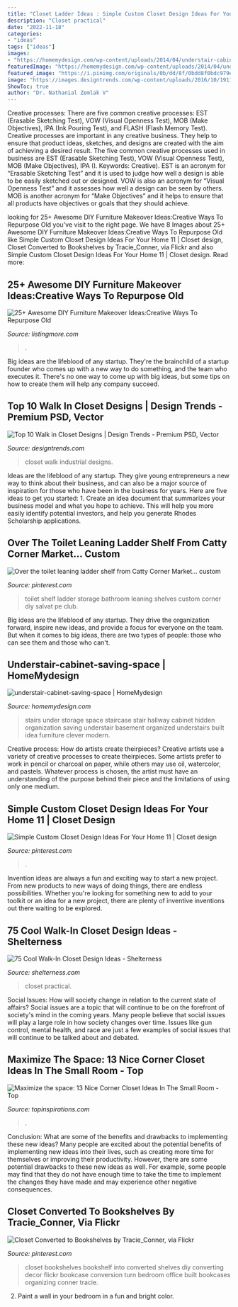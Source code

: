 ```yaml
---
title: "Closet Ladder Ideas : Simple Custom Closet Design Ideas For Your Home 11"
description: "Closet practical"
date: "2022-11-18"
categories:
- "ideas"
tags: ["ideas"]
images:
- "https://homemydesign.com/wp-content/uploads/2014/04/understair-cabinet-saving-space.jpg"
featuredImage: "https://homemydesign.com/wp-content/uploads/2014/04/understair-cabinet-saving-space.jpg"
featured_image: "https://i.pinimg.com/originals/0b/dd/8f/0bdd8f0bdc979edea3f0dd7026a5783f.jpg"
image: "https://images.designtrends.com/wp-content/uploads/2016/10/19113754/Industrial-Walk-in-Closet.jpg"
ShowToc: true
author: "Dr. Nathanial Zemlak V"
---
```



Creative processes: There are five common creative processes: EST (Erasable Sketching Test), VOW (Visual Openness Test), MOB (Make Objectives), IPA (Ink Pouring Test), and FLASH (Flash Memory Test).
Creative processes are important in any creative business. They help to ensure that product ideas, sketches, and designs are created with the aim of achieving a desired result. The five common creative processes used in business are EST (Erasable Sketching Test), VOW (Visual Openness Test), MOB (Make Objectives), IPA (I. Keywords: Creative).
 EST is an acronym for “Erasable Sketching Test” and it is used to judge how well a design is able to be easily sketched out or designed. VOW is also an acronym for “Visual Openness Test” and it assesses how well a design can be seen by others. MOB is another acronym for “Make Objectives” and it helps to ensure that all products have objectives or goals that they should achieve.

	

		
looking for 25+ Awesome DIY Furniture Makeover Ideas:Creative Ways To Repurpose Old you've visit to the right page. We have 8 Images about 25+ Awesome DIY Furniture Makeover Ideas:Creative Ways To Repurpose Old like Simple Custom Closet Design Ideas For Your Home 11 | Closet design, Closet Converted to Bookshelves by Tracie_Conner, via Flickr and also Simple Custom Closet Design Ideas For Your Home 11 | Closet design. Read more:
		
    
## 25+ Awesome DIY Furniture Makeover Ideas:Creative Ways To Repurpose Old

<img loading=lazy src="https://listingmore.com/wp-content/uploads/2017/06/diy-furniture-makeovers/18-diy-old-funiture-makeover-ideas-and-tutorials.jpg" onerror="this.onerror=null;this.src='https://tse1.mm.bing.net/th?id=OIP.zxP2OGlqaB57_lRT2MbjywHaV4&amp;pid=15.1';" alt="25+ Awesome DIY Furniture Makeover Ideas:Creative Ways To Repurpose Old">

_Source: listingmore.com_

>. 

	

Big ideas are the lifeblood of any startup. They're the brainchild of a startup founder who comes up with a new way to do something, and the team who executes it. There's no one way to come up with big ideas, but some tips on how to create them will help any company succeed.

    
## Top 10 Walk In Closet Designs | Design Trends - Premium PSD, Vector

<img loading=lazy src="https://images.designtrends.com/wp-content/uploads/2016/10/19113754/Industrial-Walk-in-Closet.jpg" onerror="this.onerror=null;this.src='https://tse3.mm.bing.net/th?id=OIP.3bWCrzZLwORMociIW0KRRQHaDt&amp;pid=15.1';" alt="Top 10 Walk in Closet Designs | Design Trends - Premium PSD, Vector">

_Source: designtrends.com_

>closet walk industrial designs. 

	

Ideas are the lifeblood of any startup. They give young entrepreneurs a new way to think about their business, and can also be a major source of inspiration for those who have been in the business for years. Here are five ideas to get you started: 1. Create an idea document that summarizes your business model and what you hope to achieve. This will help you more easily identify potential investors, and help you generate Rhodes Scholarship applications. 
    
## Over The Toilet Leaning Ladder Shelf From Catty Corner Market... Custom

<img loading=lazy src="https://i.pinimg.com/originals/0b/dd/8f/0bdd8f0bdc979edea3f0dd7026a5783f.jpg" onerror="this.onerror=null;this.src='https://tse3.mm.bing.net/th?id=OIP.e_03FBVuJnIN-OQVf-cLkQHaJ9&amp;pid=15.1';" alt="Over the toilet leaning ladder shelf from Catty Corner Market... custom">

_Source: pinterest.com_

>toilet shelf ladder storage bathroom leaning shelves custom corner diy salvat pe club. 

	

Big ideas are the lifeblood of any startup. They drive the organization forward, inspire new ideas, and provide a focus for everyone on the team. But when it comes to big ideas, there are two types of people: those who can see them and those who can't. 

    
## Understair-cabinet-saving-space | HomeMydesign

<img loading=lazy src="https://homemydesign.com/wp-content/uploads/2014/04/understair-cabinet-saving-space.jpg" onerror="this.onerror=null;this.src='https://tse1.mm.bing.net/th?id=OIP.CO5IHHJ_7hR9YrZDsuWlJwHaLT&amp;pid=15.1';" alt="understair-cabinet-saving-space | HomeMydesign">

_Source: homemydesign.com_

>stairs under storage space staircase stair hallway cabinet hidden organization saving understair basement organized understairs built idea furniture clever modern. 

	

Creative process: How do artists create theirpieces?
Creative artists use a variety of creative processes to create theirpieces. Some artists prefer to work in pencil or charcoal on paper, while others may use oil, watercolor, and pastels. Whatever process is chosen, the artist must have an understanding of the purpose behind their piece and the limitations of using only one medium.

    
## Simple Custom Closet Design Ideas For Your Home 11 | Closet Design

<img loading=lazy src="https://i.pinimg.com/736x/6f/ff/2d/6fff2d86062ddbf43764b70673171631.jpg" onerror="this.onerror=null;this.src='https://tse2.mm.bing.net/th?id=OIP.X5L6AQHQFNAqVlu-ApkD7gHaJ0&amp;pid=15.1';" alt="Simple Custom Closet Design Ideas For Your Home 11 | Closet design">

_Source: pinterest.com_

>. 

	

Invention ideas are always a fun and exciting way to start a new project. From new products to new ways of doing things, there are endless possibilities. Whether you're looking for something new to add to your toolkit or an idea for a new project, there are plenty of inventive inventions out there waiting to be explored.

    
## 75 Cool Walk-In Closet Design Ideas - Shelterness

<img loading=lazy src="https://i.shelterness.com/cool-walk-in-closets-24-500x801.jpg" onerror="this.onerror=null;this.src='https://tse1.mm.bing.net/th?id=OIP.YzWD4O3DU9RQxptuuGxZDwHaL3&amp;pid=15.1';" alt="75 Cool Walk-In Closet Design Ideas - Shelterness">

_Source: shelterness.com_

>closet practical. 

	

Social Issues: How will society change in relation to the current state of affairs?
Social issues are a topic that will continue to be on the forefront of society's mind in the coming years. Many people believe that social issues will play a large role in how society changes over time. Issues like gun control, mental health, and race are just a few examples of social issues that will continue to be talked about and debated.

    
## Maximize The Space: 13 Nice Corner Closet Ideas In The Small Room - Top

<img loading=lazy src="https://topinspirations.com/wp-content/uploads/2016/09/glam2Bcloset2Bguardaroba2Bddditional2Bdressing2Bcorner2Bstorage-633x950.jpg" onerror="this.onerror=null;this.src='https://tse4.mm.bing.net/th?id=OIP.LhFqSTrrATMEhWdFvo3lfAHaLH&amp;pid=15.1';" alt="Maximize the space: 13 Nice Corner Closet Ideas In The Small Room - Top">

_Source: topinspirations.com_

>. 

	

Conclusion: What are some of the benefits and drawbacks to implementing these new ideas?
Many people are excited about the potential benefits of implementing new ideas into their lives, such as creating more time for themselves or improving their productivity. However, there are some potential drawbacks to these new ideas as well. For example, some people may find that they do not have enough time to take the time to implement the changes they have made and may experience other negative consequences.

    
## Closet Converted To Bookshelves By Tracie_Conner, Via Flickr

<img loading=lazy src="https://i.pinimg.com/originals/5a/e2/c1/5ae2c17575376cac135fd40302317207.jpg" onerror="this.onerror=null;this.src='https://tse2.mm.bing.net/th?id=OIP.WF0DzIBJU8iCpL7T7NAX4QAAAA&amp;pid=15.1';" alt="Closet Converted to Bookshelves by Tracie_Conner, via Flickr">

_Source: pinterest.com_

>closet bookshelves bookshelf into converted shelves diy converting decor flickr bookcase conversion turn bedroom office built bookcases organizing conner tracie. 

	

2. Paint a wall in your bedroom in a fun and bright color.

